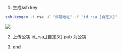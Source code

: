 1. 生成ssh key
```bash
ssh-keygen -t rsa -C "邮箱地址" -f "id_rsa_[自定义]"
```
![](https://p1-jj.byteimg.com/tos-cn-i-t2oaga2asx/gold-user-assets/2020/3/17/170e6542650d98c7~tplv-t2oaga2asx-zoom-in-crop-mark:4536:0:0:0.awebp)

2. 上传公钥
id_rsa_[自定义].pub 为公钥

3. end
